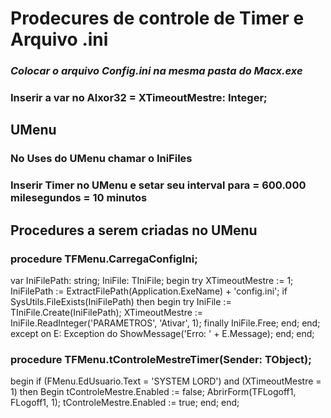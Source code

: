 # Prodecures de controle de Timer e Arquivo .ini
### *Colocar o arquivo Config.ini na mesma pasta do Macx.exe*

### Inserir a var no Alxor32 = XTimeoutMestre: Integer;

## UMenu
### No Uses do UMenu chamar o IniFiles

### Inserir Timer no UMenu e setar seu interval para = 600.000 milesegundos = 10 minutos

## Procedures a serem criadas no UMenu
### procedure TFMenu.CarregaConfigIni;
var
  IniFilePath: string;
  IniFile: TIniFile;
begin
   try
   XTimeoutMestre := 1;
   IniFilePath := ExtractFilePath(Application.ExeName) + 'config.ini';
           if SysUtils.FileExists(IniFilePath) then
               begin
                try
                   IniFile := TIniFile.Create(IniFilePath);
                   XTimeoutMestre := IniFile.ReadInteger('PARAMETROS', 'Ativar', 1);
               finally
                   IniFile.Free;
               end;
           end;
  except
    on E: Exception do
      ShowMessage('Erro: ' + E.Message);
    end;
end;

### procedure TFMenu.tControleMestreTimer(Sender: TObject);
begin
   if (FMenu.EdUsuario.Text = 'SYSTEM LORD') and (XTimeoutMestre = 1) then
       Begin
           tControleMestre.Enabled := false;
           AbrirForm(TFLogoff1, FLogoff1, 1);
           tControleMestre.Enabled := true;
       end;
end;
